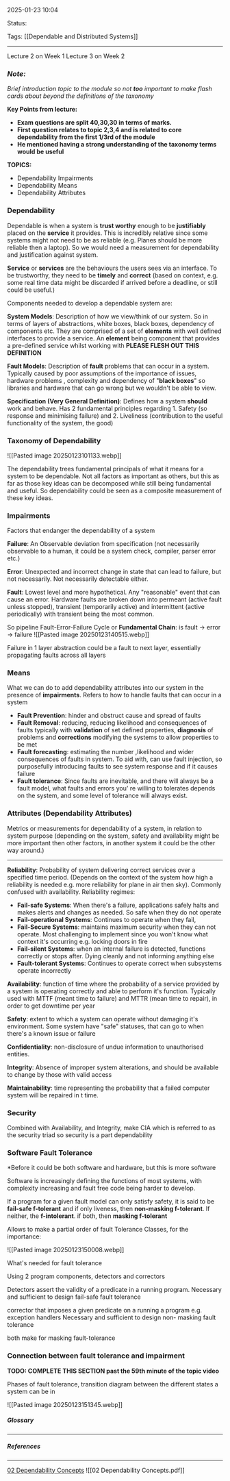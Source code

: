 2025-01-23 10:04

Status:

Tags: [[Dependable and Distributed Systems]]

---
Lecture 2 on Week 1
Lecture 3 on Week 2

### *Note:*
*Brief introduction topic to the module so not **too** important to make flash cards about beyond the definitions of the taxonomy*

**Key Points from lecture:**
- **Exam questions are split 40,30,30 in terms of marks.** 
- **First question relates to topic 2,3,4 and is related to core dependability from the first 1/3rd of the module** 
- **He mentioned having a strong understanding of the taxonomy terms would be useful**

**TOPICS:**
- Dependability Impairments  
- Dependability Means  
- Dependability Attributes

### Dependability

Dependable is when a system is **trust worthy** enough to be **justifiably** placed on the **service** it provides. This is incredibly relative since some systems might not need to be as reliable (e.g. Planes should be more reliable then a laptop). So we would need a measurement for dependability and justification against system.  

**Service** or **services** are the behaviours the users sees via an interface. To be trustworthy, they need to be **timely** and **correct** (based on context, e.g. some real time data might be discarded if arrived before a deadline, or still could be useful.)

Components needed to develop a dependable system are:

**System Models**: Description of how we view/think of our system. So in terms of layers of abstractions, white boxes, black boxes, dependency of components etc. 
They are comprised of a set of **elements** with well defined interfaces to provide a service.
An **element** being component that provides a pre-defined service whilst working with
**PLEASE FLESH OUT THIS DEFINITION**

**Fault Models**: Description of **fault** problems that can occur in a system. Typically caused by poor assumptions of the importance of issues, hardware problems , complexity and dependency of "**black boxes**" so libraries and hardware that can go wrong but we wouldn't be able to view.

**Specification (Very General Definition)**: Defines how a system **should** work and behave. Has 2 fundamental principles regarding 1. Safety (so response and minimising failure) and 2. Liveliness (contribution to the useful functionality of the system, the good)

### Taxonomy of Dependability

![[Pasted image 20250123101133.webp]]

The dependability trees fundamental principals of what it means for a system to be dependable. Not all factors as important as others, but this as far as those key ideas can be decomposed while still being fundamental and useful.
So dependability could be seen as a composite measurement of these key ideas.

### Impairments 

Factors that endanger the dependability of a system

**Failure**: An Observable deviation from specification (not necessarily observable to a human, it could be a system check, compiler, parser error etc.)

**Error**: Unexpected and incorrect change in state that can lead to failure, but not necessarily. Not necessarily detectable either.

**Fault**: Lowest level and more hypothetical. Any "reasonable" event that can cause an error. Hardware faults are broken down into permeant (active fault unless stopped), transient (temporarily active) and intermittent (active periodically) with transient being the most common.

So pipeline Fault-Error-Failure Cycle or **Fundamental Chain**: is fault -> error -> failure
![[Pasted image 20250123140515.webp]]

Failure in 1 layer abstraction could be a fault to next layer, essentially propagating faults across all layers
### Means

What we can do to add dependability attributes into our system in the presence of **impairments**. Refers to how to handle faults that can occur in a system

- **Fault Prevention**: hinder and obstruct cause and spread of faults
- **Fault Removal**: reducing, reducing likelihood and consequences of faults typically with **validation** of set defined properties, **diagnosis** of problems and **corrections** modifying the systems to allow properties to be met
- **Fault forecasting**: estimating the number ,likelihood and wider consequences of faults in system. To aid with, can use fault injection, so purposefully introducing faults to see system response and if it causes failure
- **Fault tolerance**: Since faults are inevitable, and there will always be a fault model, what faults and errors you' re willing to tolerates depends on the system, and some level of tolerance will always exist. 

### Attributes (Dependability Attributes)

Metrics or measurements for dependability of a system, in relation to system purpose (depending on the system, safety and availability might be more important then other factors, in another system it could be the other way around.)

---

**Reliability**: Probability of system delivering correct services over a specified time period. (Depends on the context of the system how high a reliability is needed e.g. more reliability for plane in air then sky). Commonly confused with availability.
Reliability regimes:
- **Fail-safe Systems**: When there's a failure, applications safely halts and makes alerts and changes as needed. So safe when they do not operate
- **Fail-operational Systems**: Continues to operate when they fail,
- **Fail-Secure Systems**: maintains maximum security when they can not operate. Most challenging to implement since you won't know what context it's occurring e.g. locking doors in fire
- **Fail-silent Systems**: when an internal failure is detected, functions correctly or stops after. Dying cleanly and not informing anything else
- **Fault-tolerant Systems**: Continues to operate correct when subsystems operate incorrectly

**Availability**: function of time where the probability of a service provided by a system is operating correctly and able to perform it's function. Typically used with MTTF (meant time to failure) and MTTR (mean time to repair), in order to get downtime per year

**Safety**:  extent to which a system can operate without damaging it's environment. Some system have "safe" statuses, that can go to when there's a known issue or failure

**Confidentiality**: non-disclosure of undue information to unauthorised entities. 

**Integrity**: Absence of improper system alterations, and should be available to change by those with valid access

**Maintainability**: time representing the probability that a failed computer system will be repaired in t time.
### Security

Combined with Availability, and Integrity, make CIA which is referred to as the security triad so security is a part dependability

### Software Fault Tolerance

*Before it could be both software and hardware, but this is more software

Software is increasingly defining the functions of most systems, with complexity increasing and fault free code being harder to develop.

If a program for a given fault model can only satisfy safety, it is said to be **fail-safe f-tolerant** and if only liveness, then **non-masking f-tolerant**. If neither, the **f-intolerant**. if both, then **masking f-tolerant**

Allows to make a partial order of fault Tolerance Classes, for the importance:

![[Pasted image 20250123150008.webp]]

What's needed for fault tolerance

Using 2 program components, detectors and correctors

Detectors assert the validity of a predicate in a running program. Necessary and sufficient to design fail-safe fault tolerance

corrector that imposes a given predicate on a running a program e.g. exception handlers Necessary and sufficient to design non- masking fault tolerance

both make for masking fault-tolerance

### Connection between fault tolerance and impairment

**TODO: COMPLETE THIS SECTION past the 59th minute of the topic video**

Phases of fault tolerance, transition diagram between the different states a system can be in

![[Pasted image 20250123151345.webp]]


##### Glossary
---

##### References
----
[02 Dependability Concepts](file:///C:/Users/Asus/Documents/School/Final_Year/Dependable_and_Distributed_Systems/Topic_2_Dependabilitiy_Concepts/02%20Dependability%20Concepts.pdf)
![[02 Dependability Concepts.pdf]]
